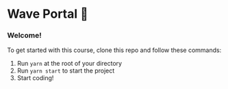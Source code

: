 # Wave Portal 👋

### **Welcome!**

To get started with this course, clone this repo and follow these commands:

1. Run `yarn` at the root of your directory
2. Run `yarn start` to start the project
3. Start coding!
